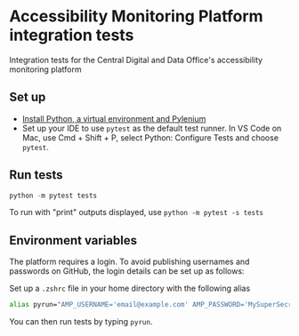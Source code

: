 # Accessibility Monitoring Platform integration tests

Integration tests for the Central Digital and Data Office's accessibility monitoring platform

## Set up

* [Install Python, a virtual environment and Pylenium](https://docs.pylenium.io/getting-started/virtual-environments)
* Set up your IDE to use `pytest` as the default test runner. In VS Code on Mac, use Cmd + Shift + P, select Python: Configure Tests and choose `pytest`.

## Run tests

```python
python -m pytest tests
```

To run with "print" outputs displayed, use `python -m pytest -s tests`

## Environment variables

The platform requires a login. To avoid publishing usernames and passwords on GitHub, the login details can be set up as follows:

Set up a `.zshrc` file in your home directory with the following alias

```zsh
alias pyrun="AMP_USERNAME='email@example.com' AMP_PASSWORD='MySuperSecretPassword' python -m pytest -s tests"
```

You can then run tests by typing `pyrun`.
